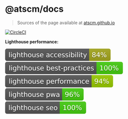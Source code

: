# @atscm/docs

> Sources of the page available at [atscm.github.io](https://atscm.github.io)

[![CircleCI](https://circleci.com/gh/atSCM/docs.svg?style=svg)](https://circleci.com/gh/atSCM/docs)

**Lighthouse performance:**

![Accessibility](docs/assets/lighthouse_accessibility.svg)
![Best practices](docs/assets/lighthouse_best-practices.svg)
![Performance](docs/assets/lighthouse_performance.svg)
![Progressive Web App](docs/assets/lighthouse_pwa.svg)
![SEO](docs/assets/lighthouse_seo.svg)
